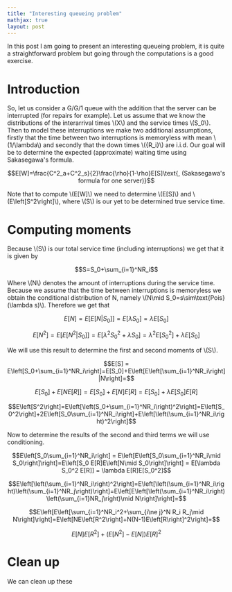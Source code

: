 ```yaml
---
title: "Interesting queueing problem"
mathjax: true
layout: post
---
```

In this post I am going to present an interesting queueing problem, it is quite a straightforward problem but going through the computations is a good exercise.

# Introduction

So, let us consider a G/G/1 queue with the addition that the server can be interrupted (for repairs for example). Let us assume that we know the distributions of the interarrival times \\(X\\) and the service times \\(S_0\\). Then to model these interruptions we make two additional assumptions, firstly that the time between two interruptions is memoryless with mean \\(1/\lambda\\) and secondly that the down times \\(\{R_i\}\\) are i.i.d.
Our goal will be to determine the expected (approximate) waiting time using Sakasegawa's formula.

$$E[W]=\frac{C^2_a+C^2_s}{2}\frac{\rho}{1-\rho}E[S]\text{, (Sakasegawa's formula for one server)}$$

Note that to compute \\(E[W]\\) we need to determine \\(E[S]\\) and \\(E\left[S^2\right]\\), where \\(S\\) is our yet to be determined true service time.

# Computing moments

Because \\(S\\) is our total service time (including interruptions) we get that it is given by

$$S=S_0+\sum_{i=1}^NR_i$$

Where \\(N\\) denotes the amount of interruptions during the service time. Because we assume that the time between interruptions is memoryless we obtain the conditional distribution of N, namely \\(N\mid S_0=s\sim\text{Pois}(\lambda s)\\). Therefore we get that

$$E[N]=E[E[N|S_0]]=E[\lambda S_0] = \lambda E[S_0]$$

$$E[N^2]=E[E[N^2|S_0]]=E[\lambda^2 S_0^2 + \lambda S_0] = \lambda^2 E[S_0^2] + \lambda E[S_0]$$

We will use this result to determine the first and second moments of \\(S\\).

$$E[S] = E\left[S_0+\sum_{i=1}^NR_i\right]=E[S_0]+E\left[E\left[\sum_{i=1}^NR_i\right]|N\right]=$$

$$E[S_0]+E\left[NE[R]\right]=E[S_0]+E[N]E[R]=E[S_0]+\lambda E[S_0]E[R]$$

$$E\left[S^2\right]=E\left[\left(S_0+\sum_{i=1}^NR_i\right)^2\right]=E\left[S_0^2\right]+2E\left[S_0\sum_{i=1}^NR_i\right]+E\left[\left(\sum_{i=1}^NR_i\right)^2\right]$$

Now to determine the results of the second and third terms we will use conditioning.

$$E\left[S_0\sum_{i=1}^NR_i\right] = E\left[E\left[S_0\sum_{i=1}^NR_i\mid S_0\right]\right]=E\left[S_0 E[R]E\left[N\mid S_0\right]\right] = E[\lambda S_0^2 E[R]] = \lambda E[R]E[S_0^2]$$

$$E\left[\left(\sum_{i=1}^NR_i\right)^2\right]=E\left[\left(\sum_{i=1}^NR_i\right)\left(\sum_{i=1}^NR_j\right)\right]=E\left[E\left[\left(\sum_{i=1}^NR_i\right)\left(\sum_{i=1}NR_j\right)\mid N\right]\right]=$$

$$E\left[E\left[\sum_{i=1}^NR_i^2+\sum_{i\ne j}^N R_i R_j\mid N\right]\right]=E\left[NE\left[R^2\right]+N(N-1)E\left[R\right]^2\right]=$$

$$E[N]E\left[R^2\right]+(E\left[N^2\right]-E[N])E[R]^2$$

# Clean up

We can clean up these 
